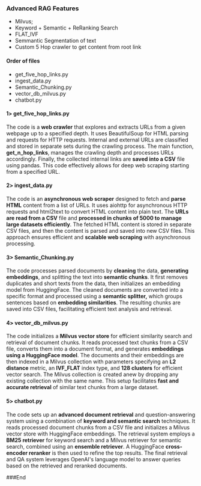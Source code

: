 ### Advanced RAG Features

- Milvus;
- Keyword + Semantic + ReRanking Search
- FLAT_IVF
- Semmantic Segmentation of text
- Custom 5 Hop crawler to get content from root link

#### Order of files

 - get_five_hop_links.py
 - ingest_data.py
 - Semantic_Chunking.py
 - vector_db_milvus.py
 - chatbot.py


#### 1> get_five_hop_links.py
The code is a **web crawler** that explores and extracts URLs from a given webpage up to a specified depth. It uses BeautifulSoup for HTML parsing and requests for HTTP requests. Internal and external URLs are classified and stored in separate sets during the crawling process. The main function, **get_n_hop_links**, manages the crawling depth and processes URLs accordingly. Finally, the collected internal links are **saved into a CSV** file using pandas. This code effectively allows for deep web scraping starting from a specified URL.

#### 2> ingest_data.py
The code is an **asynchronous web scraper** designed to fetch and **parse HTML** content from a list of URLs. It uses aiohttp for asynchronous HTTP requests and html2text to convert HTML content into plain text. The **URLs are read from a CSV** file and **processed in chunks of 5000 to manage large datasets efficiently**. The fetched HTML content is stored in separate CSV files, and then the content is parsed and saved into new CSV files. This approach ensures efficient and **scalable web scraping** with asynchronous processing.

#### 3> Semantic_Chunking.py
The  code processes parsed documents by **cleaning** the data, **generating embeddings**, and splitting the text into **semantic chunks**. It first removes duplicates and short texts from the data, then initializes an embedding model from HuggingFace. The cleaned documents are converted into a specific format and processed using a **semantic splitter,** which groups sentences based on **embedding similarities**. The resulting chunks are saved into CSV files, facilitating efficient text analysis and retrieval.
#### 4> vector_db_milvus.py
The code initializes a **Milvus vector store** for efficient similarity search and retrieval of document chunks. It reads processed text chunks from a CSV file, converts them into a document format, and generates **embeddings using a HuggingFace model**. The documents and their embeddings are then indexed in a Milvus collection with parameters specifying an **L2 distance** metric, an **IVF_FLAT** index type, and **128 clusters** for efficient vector search. The Milvus collection is created anew by dropping any existing collection with the same name. This setup facilitates **fast and accurate retrieval** of similar text chunks from a large dataset.

#### 5> chatbot.py
The  code sets up an **advanced document retrieval** and question-answering system using a combination of **keyword and semantic search** techniques. It reads processed document chunks from a CSV file and initializes a Milvus vector store with HuggingFace embeddings. The retrieval system employs a **BM25 retriever** for keyword search and a Milvus retriever for semantic search, combined using an **ensemble retriever**. A HuggingFace **cross-encoder reranker** is then used to refine the top results. The final retrieval and QA system leverages OpenAI's language model to answer queries based on the retrieved and reranked documents.

###End

